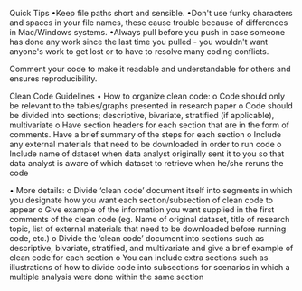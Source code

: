 Quick Tips
•Keep file paths short and sensible.
•Don't use funky characters and spaces in your file names, these cause trouble because of differences in Mac/Windows systems.
•Always pull before you push in case someone has done any work since the last time you pulled - you wouldn't want anyone's work to get lost or to have to resolve many coding conflicts.

Comment your code to make it readable and understandable for others and ensures reproducibility.

Clean Code Guidelines
•	How to organize clean code:
o	Code should only be relevant to the tables/graphs presented in research paper
o	Code should be divided into sections; descriptive, bivariate, stratified (if applicable), multivariate
o	Have section headers for each section that are in the form of comments. Have a brief summary of the steps for each section
o	Include any external materials that need to be downloaded in order to run code 
o	Include name of dataset when data analyst originally sent it to you so that data analyst is aware of which dataset to retrieve when he/she reruns the code

•	More details:
o	 Divide ‘clean code’ document itself into segments in which you designate how you want each section/subsection of clean code to appear
o	Give example of the information you want supplied in the first comments of the clean code (eg. Name of original dataset, title of research topic, list of external materials that need to be downloaded before running code, etc.)
o	Divide the ‘clean code’ document into sections such as descriptive, bivariate, stratified, and  multivariate and give a brief example of clean code for each section
o	You can include extra sections such as illustrations of how to divide code into subsections for scenarios in which a multiple analysis were done within the same section 

